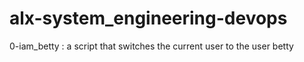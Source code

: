 # alx-system_engineering-devops
0-iam_betty : a script that switches the current user to the user betty
